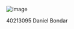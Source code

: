 ![image](https://github.com/SOEN345-WINTER2024/cfg-graph-lab-KiwamiMeansExtreme/assets/124206125/f6129f5e-8e2a-4811-885f-38471a343baa)

40213095 Daniel Bondar
